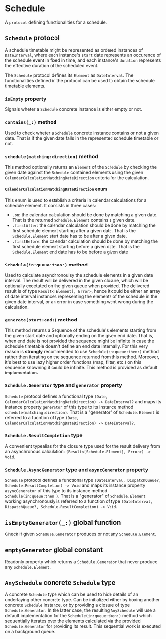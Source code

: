 # Schedule

A `protocol` defining functionalities for a schedule.

## `Schedule` protocol
A schedule timetable might be represented as ordered instances of `DateInterval`, where each instance's `start` date represents an occurence of the schedule event in fixed in time, and each instance's `duration` represents the effective duration of the scheduled event.

The `Schedule` protocol defines its `Element` as `DateInterval`.
The functionalities defined in the protocol can be used to obtain the schedule timetable elements.

### `isEmpty` property
Signals wheter a `Schedule` concrete instance is either empty or not.

### `contains(_:)` method
Used to check wheter a `Schedule` concrete instance contains or not a given date. 
That is if the given date falls in the represented schedule timetable or not.

### `schedule(matching:direction)` method
This method optionally returns an `Element` of the `Schedule` by checking the given date against the `Schedule` contained elements using the given `CalendarCalculationMatchingDateDirection` criteria for the calculation.

#### `CalendarCalculationMatchingDateDirection` enum
This enum is used to establish a criteria in calendar calculations for a schedule element. 
It consists in three cases: 
* `.on`: the calendar calculation should be done by matching a given date. That is the returned `Schedule.Element` contains a given date.
* `.firstAfter`: the calendar calculation should be done by matching the first schedule element starting after a given date. That is the `Schedule.Element` start date has to be after a given date. 
* `.firstBefore`: the calendar calculation should be done by matching the first schedule element starting before a given date. That is the `Schedule.Element` end date has to be before a given date 

### `Schedule(in:queue:then:)` method
Used to calculate asynchronoulsy the schedule elements in a given date interval. The result will be delivered in the given closure, which will be optionally excetuted on the given queue when provided.
The delivered result is of type `Result<[Element], Error>`, hence it could be either an array of date interval instances representing the elements of the schedule in the given date interval, or an error in case something went wrong during the calculation.

### `generate(start:end:)` method
This method returns a Sequence of the schedule's elements starting from the given start date and optionally ending on the given end date. That is, when end date is not provided the sequence might be infinite in case the schedule timetable doesn't define an end date internally. For this very reason is **strongly** recommended to use `Schedule(in:queue:then:)` method rather then iterating on the sequence returned from this method. Moreover, it's best to use lazy higher order functions (map, filter, etc.) on this sequence knowning it could be infinite.
This method is provided as default implementation.

### `Schedule.Generator` type and `generator` property
`Schedule` protocol defines a functional type `(Date, CalendarCalculationMatchingDateDirection) -> DateInterval?` and maps its instance property `generator` of this type to its instance method `schedule(matching:direction)`. 
That is a "generator" of `Schedule.Element` is referred to a fucntion of type `(Date, CalendarCalculationMatchingDateDirection) -> DateInterval?`.

### `Schedule.ResultCompletion` type
A convenient typealias for the closure type used for the result delivery from an asynchronous calculation: `(Result<[Schedule.Element], Error>) -> Void`.

### `Schedule.AsyncGenerator` type and `asyncGenerator` property
`Schedule` protocol defines a functional type `(DateInterval, DispatchQueue?, Schedule.ResultCompletion) -> Void` and maps its instance property `asyncGenerator` of this type to its instance method  `Schedule(in:queue:then:)`. 
That is a "generator" of `Schedule.Element` working asynchronously is referred to a function of type  `(DateInterval, DispatchQueue?, Schedule.ResultCompletion) -> Void`.

## `isEmptyGenerator(_:)` global function
Check if given `Schedule.Generator` produces or not any `Schedule.Element`.

## `emptyGenerator` global constant
Readonly property which returns a `Schedule.Generator` that never produce any `Schedule.Element`.

## `AnySchedule` concrete `Schedule` type
A concrete `Schedule` type which can be used to hide details of an underlaying other concrete type.
Can be initialized either by boxing another concrete `Schedule` instance, or by providing a closure of type `Schedule.Generator`. 
In the latter case, the resulting `AnySchedule` will use a default implementation for the `Schedule(in:queue:then:)` method which sequentially iterates over the elements calculated via the provided `Schedule.Generator` for providing its result. This sequential work is executed on a background queue. 


